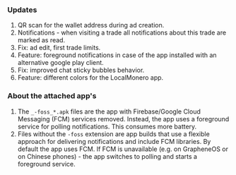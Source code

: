### Updates
1. QR scan for the wallet address during ad creation.
2. Notifications - when visiting a trade all notifications about this trade are marked as read.
3. Fix: ad edit, first trade limits.
4. Feature: foreground notifications in case of the app installed with an alternative google play client.
5. Fix: improved chat sticky bubbles behavior.
6. Feature: different colors for the LocalMonero app.

### About the attached app's
1. The `_-foss_*.apk` files are the app with Firebase/Google Cloud Messaging (FCM) services removed. Instead, the app uses a foreground service for polling notifications. This consumes more battery.
4. Files without the `-foss` extension are app builds that use a flexible approach for delivering notifications and include FCM libraries. By default the app uses FCM. If FCM is unavailable (e.g. on GrapheneOS or on Chinese phones) - the app switches to polling and starts a foreground service.